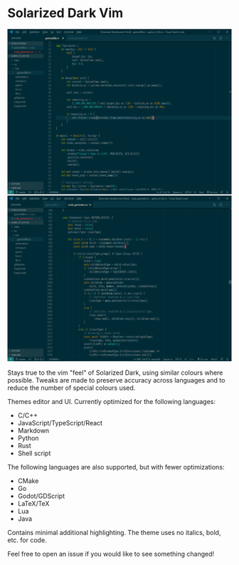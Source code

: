# Solarized Dark Vim

![Rust screenshot](images/screenshot_rs.png)
![C++ Screenshot](images/screenshot_cc.png)

Stays true to the vim "feel" of Solarized Dark, using similar colours where possible. Tweaks are made to preserve accuracy across languages and to reduce the number of special colours used.

Themes editor and UI. Currently optimized for the following languages:

- C/C++
- JavaScript/TypeScript/React
- Markdown
- Python
- Rust
- Shell script

The following languages are also supported, but with fewer optimizations:

- CMake
- Go
- Godot/GDScript
- LaTeX/TeX
- Lua
- Java

Contains minimal additional highlighting. The theme uses no italics, bold, etc. for code.

Feel free to open an issue if you would like to see something changed!
